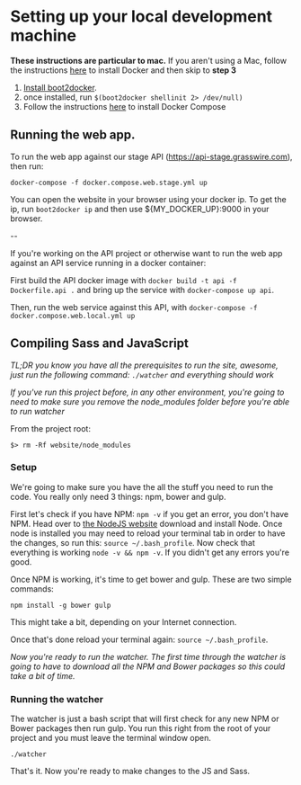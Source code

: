 # Setting up your local development machine

**These instructions are particular to mac.** If you aren't using a Mac, follow the instructions [here](http://docs.docker.com/linux/started/) to install Docker and then skip to **step 3**

1. [Install boot2docker](http://docs.docker.com/mac/step_one/).
2. once installed, run `$(boot2docker shellinit 2> /dev/null)`
3. Follow the instructions [here](https://docs.docker.com/compose/install/) to install Docker Compose

## Running the web app.

To run the web app against our stage API (https://api-stage.grasswire.com), then run:

`docker-compose -f docker.compose.web.stage.yml up`

You can open the website in your browser using your docker ip. To get the ip, run `boot2docker ip` and then use ${MY_DOCKER_UP}:9000 in your browser.

--

If you're working on the API project or otherwise want to run the web app against an API service running in a docker container:

First build the API docker image with `docker build -t api -f Dockerfile.api .` and bring up the service with `docker-compose up api`.

Then, run the web service against this API, with `docker-compose -f docker.compose.web.local.yml up`

## Compiling Sass and JavaScript

*TL;DR you know you have all the prerequisites to run the site, awesome, just run the following command: `./watcher` and everything should work*

*If you've run this project before, in any other environment, you're going to need to make sure you remove the node_modules folder before you're able to run watcher*

From the project root:

`$> rm -Rf website/node_modules`

### Setup

We're going to make sure you have the all the stuff you need to run the code.  You really only need 3 things: npm, bower and gulp.

First let's check if you have NPM: `npm -v` if you get an error, you don't have NPM.  Head over to [the NodeJS website](https://nodejs.org/) download and install Node.  Once node is installed you may need to reload your terminal tab in order to have the changes, so run this: `source ~/.bash_profile`.  Now check that everything is working `node -v && npm -v`.  If you didn't get any errors you're good.

Once NPM is working, it's time to get bower and gulp.  These are two simple commands:

`npm install -g bower gulp`

This might take a bit, depending on your Internet connection.

Once that's done reload your terminal again: `source ~/.bash_profile`.

*Now you're ready to run the watcher.  The first time through the watcher is going to have to download all the NPM and Bower packages so this could take a bit of time.*

### Running the watcher

The watcher is just a bash script that will first check for any new NPM or Bower packages then run gulp.  You run this right from the root of your project and you must leave the terminal window open.

`./watcher`

That's it.  Now you're ready to make changes to the JS and Sass.
